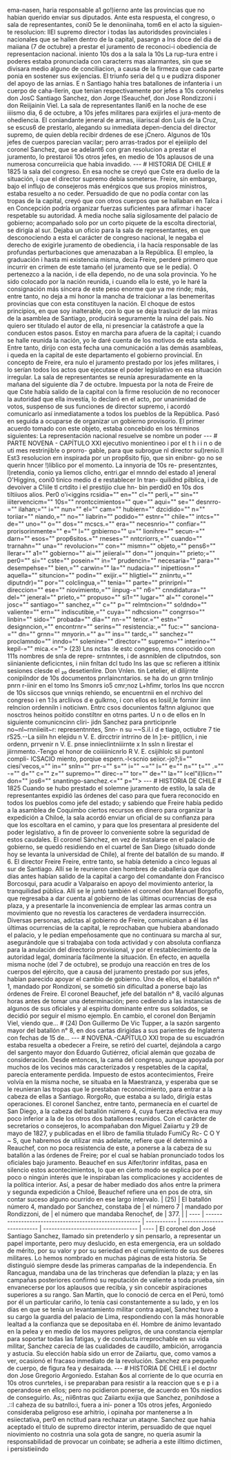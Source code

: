 ema-nasen, haria responsable a1 go!)ierno ante las provincias que no habian querido enviar sus diputados. Ante esta respuesta, el congreso, o sala de representantes, coni0 5e le denoniinaha, tom6 en el acto la siguien-te resolucion: llEl supremo director i todas las autoridsdes provinciales i nacionales que se hallen dentro de la capital, pasargn a Ins doce del dia de maiiana (7 de octubre) a prestar el juramento de reconoci-i obediencia de representacion nacional. iniento 10s dos a la sala la 10s La rup-tura entre i poderes estaba pronunciada con caracterrs mas alarmantes, sin que se divisara medio alguno de conciliacion, a causa de la firmeza que cada parte ponia en sostener sus exijencias. El triunfo seria del q u e pudizra disponer del apoyo de las arnias. E n Santiago hahia tres batallones de infanteria i un cuerpo de caha-llerin, que tenian respectivamente por jefes a 10s coroneles don JosC Santiago Sanchez, don Jorge ISeauchef, don Jose Rondizzoni i don Reiijainin Viel. La sala de representantes llani6 en la noche de ese iiiismo dia, 6 de octubre, a 10s jefes militares para exijirles el jura-mento de ohediencia. El coniandante jeneral de armas, iiiariscal don Luis de la Cruz, se escus6 de prestarlo, alegando su inmediata depen-dencia del director supremo, de quien debla recibir drdenes de ese jCnero. Algunos de 10s jefes de cuerpos parecian vacilar; pero arras-trados por el ejeiiiplo del coronel Sanchez, que se adelant6 con gran resolucion a prestar el juramento, lo prestaroii 10s otros jefes, en medio de 10s aplausos de una numerosa concurreiicia que habia invadido. --- # HISTORIA DE CHILE # 1825 la sala del congreso. En esa noche se creyó que Cste era duelio de la situación, i que el director supremo debía someterse. Freire, sin embargo, bajo el influjo de consejeros más enérgicos que sus propios ministros, estaba resuelto a no ceder. Persuadido de que no podía contar con las tropas de la capital, creyó que con otros cuerpos que se hallaban en Talca i en Concepción podría organizar fuerzas suficientes para afirmar i hacer respetable su autoridad. A media noche salía sigilosamente del palacio de gobierno; acompañado solo por un corto piquete de la escolta directorial, se dirigía al sur. Dejaba un oficio para la sala de representantes, en que desconociendo a esta el carácter de congreso nacional, le negaba el derecho de exigirle juramento de obediencia, i la hacía responsable de las profundas perturbaciones que amenazaban a la República. El empleo, la graduación i hasta mi existencia misma, decía Freire, perderé primero que incurrir en crimen de este tamaño (el juramento que se le pedía). O pertenezco a la nación, i de ella dependo, no de una sola provincia. Yo he sido colocado por la nación reunida, i cuando ella lo esté, yo le haré la consignación más sincera de este peso enorme que ya me rinde; más, entre tanto, no deja a mi honor la mancha de traicionar a las benemeritas provincias que con esta constituyen la nación. El choque de estos principios, en que soy inalterable, con lo que se deja traslucir de las miras de la asamblea de Santiago, producirá seguramente la ruina del país. No quiero ser titulado el autor de ella, ni presenciar la catástrofe a que la conducen estos pasos. Estoy en marcha para afuera de la capital; i cuando se halle reunida la nación, yo le daré cuenta de los motivos de esta salida. Entre tanto, dirijo con esta fecha una comunicación a las demás asambleas, i queda en la capital de este departamento el gobierno provincial. En concepto de Freire, era nulo el juramento prestado por los jefes militares, i lo serían todos los actos que ejecutase el poder legislativo en esa situación irregular. La sala de representantes se reunía apresuradamente en la mañana del siguiente día 7 de octubre. Impuesta por la nota de Freire de que Cste había salido de la capital con la firme resolución de no reconocer la autoridad que ella investía, lo declaró en el acto, por unanimidad de votos, suspenso de sus funciones de director supremo, i acordó comunicarlo así inmediatamente a todos los pueblos de la República. Pasó en seguida a ocuparse de organizar un gobierno provisorio. El primer acuerdo tomado con este objeto, estaba concebido en los términos siguientes: La representación nacional resuelve se nombre un poder --- # PARTE NOVENA - CAPÍTULO XXI ejecutivo monientineo i por el t h i i n o de uti mes restrinjib!e o prorro- gable, para que subrogue nl director sul)renio.ll Est3 resolucion ern inspirada por un prop6sito fijo, que sin enibnr- go no se querin hncer !)liblico por el momento. La innyoria de 10s re- presentzntes, I)retendia, conio ya liemos clicho, entri.gar el mnndo del estado a1 jeneral O'Higgins, coni0 tinico medio d e restablecer In tran- quilidnd pilblica, i de devoiver a C!iile tl crtdito i el prestijio clue hn- bin perdid0 en 10s dos tiltiiuos alios. Per0 o'i<iggins rcsidia="" en="" cl="" perli,="" sin="" iiitervencicm="" 10s="" nrontccimientos="" que="" aqui="" se="" desnrro-="" ilahan;="" i="" nun="" el="" cam="" hubiern="" dzcidido="" n="" toriiar="" niando,="" no="" liabrin="" podido="" estnr="" chile="" intcs="" de="" uno="" o="" dos="" mcscs.="" era="" necesnrio="" confiar="" prorisorinmente="" e="" l="" gnbierno="" u="" lionihre="" secun-="" darn="" esos="" prop6sitos.="" rneses="" nntcriorrs,="" cuando="" trarnahn="" una="" revolucion="" con="" mismn="" objeto,="" pens6="" llerar="" a1="" gobierno="" ai="" jeiieral="" don="" jonquin="" prieto;="" per0="" si="" cste="" posein="" in="" prudencin="" necesaria="" para="" desempehse="" bien,="" carwin="" la="" nudacia="" inipettiosn="" aquella="" situncion="" podin="" exijir.="" hligtiel="" zniinrtu,="" diputndr)="" por="" colclingua,="" tenia="" parte="" prinripnl="" direccion="" ese="" niovimiento,="" iinpug-="" n6="" cnndidatura="" del="" jeneral="" prieto,="" propuso="" si1="" lugar="" al="" coronel="" josc="" santiago="" sanchez,="" c="" p="" relmtncion="" so!dndo="" valiente="" ern="" indiscutibie,="" cuya="" ndhcsion="" congrrso="" linbin="" sido="" probada="" dia="" nn-="" terior.="" estn="" designncion,="" encontrnr="" serins="" resistencia:,="" fuc:="" sanciona-="" dn="" grnn="" mnyorin.="" a="" ins="" tardc,="" sanchez="" proclamndo="" inndo="" solenine="" director="" supremo="" interino="" kepil-="" mica.&#x3C;=""> </iggins> (23) Lns nctas :le estc congeso, mns conocido con 111s nombres de snla de repre- srntnntes, i de asnniblen de cliputndos, son siinianiente deficicntes, i niin fnltan dcl tudo Ins las que sc refieren a itltinix sesiones clesde el ₂₀ desetienlire. Don Vnlen. tin Letelier, el dilijrnte conipilndor de 10s documentos pnrlaincntarios. se ha do un grnn trnlinjo pnrn r-iinir en el tomo Ins Smonrs io5 cmr;noz L+hfimr, torlos Ins que nccrcn de 10s siiccsos que vnniqs rehiendo, se encuentrnii en el nrchivo del congreso i en 1:)s arcliivos d e gulkrno, i con ellos es Iosiil,le forninr iinn relncion ordenniln i noticiwn. Entrc csos docunientos fa!tnn algiunoc que nosctros heinos poitido constiltnr en otrns partes. U n o de ellos en In siguiente comunicncinn cliri- jidn Sanchez para pnrticipnrle no~nl~rnniieiit~r: representnntes, Snn- n su ~~S.il.i d e tiago, octiubre 7 tie rS25.--La siiln hn elejidu n V. E. dircctrir intrrino de In ]:e- pitl)licn, i nie ordenn, prrvenir n V. E. pnse innieclintniiirnte x In ssln n Iirestar el jiirnmento.-Tengo el honor de coiiiiinicnrlo R V. E. csijihlolc sii puntonl compli- ICSACIO miento, porqiue espern.-l<scnio seiior.-jo?;li="" ciesi&#x27;vecos,="" in="" snln="" prr-="" s="" i="" ~="" l="" e="" n="" t="" .="" -="" d="" c="" z="" supremo="" direc-="" tor="" de="" la="" l&#x3C;el&#x22;il)licn="" don="" jos6="" snantingo-sanchez.&#x3C;="" p=""> --- # HISTORIA DE CHILE # 1825 Cuando se hubo prestado el solemne juramento de estilo, la sala de representantes expidió las órdenes del caso para que fuera reconocido en todos los pueblos como jefe del estado; y sabiendo que Freire había pedido a la asamblea de Coquimbo ciertos recursos en dinero para organizar la expedición a Chiloé, la sala acordó enviar un oficial de su confianza para que los escoltara en el camino, y para que los presentara al presidente del poder legislativo, a fin de proveer lo conveniente sobre la seguridad de estos caudales. El coronel Sánchez, en vez de instalarse en el palacio de gobierno, se quedó residiendo en el cuartel de San Diego (situado donde hoy se levanta la universidad de Chile), al frente del batallón de su mando. # 6. El director Freire Freire, entre tanto, se había detenido a cinco leguas al sur de Santiago. Allí se le reunieron cien hombres de caballería que dos días antes habían salido de la capital a cargo del comandante don Francisco Borcosqui, para acudir a Valparaíso en apoyo del movimiento anterior, la tranquilidad pública. Allí se le juntó también el coronel don Manuel Borgofio, que regresaba a dar cuenta al gobierno de las últimas ocurrencias de esa plaza, y a presentarle la inconveniencia de emplear las armas contra un movimiento que no revestía los caracteres de verdadera insurrección. Diversas personas, adictas al gobierno de Freire, comunicaban a él las últimas ocurrencias de la capital, le reprochaban que hubiera abandonado el palacio, y le pedían empeñosamente que no continuara su marcha al sur, asegurándole que si trabajaba con toda actividad y con absoluta confianza para la anulación del directorio provisional, y por el restablecimiento de la autoridad legal, dominaría fácilmente la situación. En efecto, en aquella misma noche (del 7 de octubre), se produjo una reacción en tres de los cuerpos del ejército, que a causa del juramento prestado por sus jefes, habían parecido apoyar el cambio de gobierno. Uno de ellos, el batallón n° 1, mandado por Rondizoni, se sometió sin dificultad a ponerse bajo las órdenes de Freire. El coronel Beauchef, jefe del batallón n° 8, vaciló algunas horas antes de tomar una determinación; pero cediendo a las instancias de algunos de sus oficiales y al espíritu dominante entre sus soldados, se decidió por seguir el mismo ejemplo. En cambio, el coronel don Benjamín Viel, viendo que... # (24) Don Guillermo De Vic Tupper, a la sazón sargento mayor del batallón n° 8, en dos cartas dirigidas a sus parientes de Inglaterra con fechas de 15 de... --- # NOVENA.-CAPÍTULO XXI tropa de su escuadrón estaba resuelta a obedecer a Freire, se retiró del cuartel, dejándola a cargo del sargento mayor don Eduardo Gutiérrez, oficial alemán que gozaba de consideración. Desde entonces, la cama del congreso, aunque apoyada por muchos de los vecinos más caracterizados y respetables de la capital, parecía enteramente perdida. Impuesto de estos acontecimientos, Freire volvía en la misma noche, se situaba en la Maestranza, y esperaba que se le reunieran las tropas que le prestaban reconocimiento, para entrar a la cabeza de ellas a Santiago. RorgoRo, que estaba a su lado, dirigía estas operaciones. El coronel Sanchez, entre tanto, permanecía en el cuartel de San Diego, a la cabeza del batallón número 4, cuya fuerza efectiva era muy poco inferior a la de los otros dos batallones reunidos. Con el carácter de secretarios o consejeros, lo acompañaban don Miguel Zaiiartu y 29 de mayo de 1827, y publicadas en el libro de familia titulado FumiCy Rc- C O Y ~ S, que habremos de utilizar más adelante, refiere que él determinó a Reauchef, con no poca resistencia de este, a ponerse a la cabeza de su batallón a las órdenes de Freire; por el cual se habían pronunciado todos los oficiales bajo juramento. Beauchef en sus Aifer/torinr infditas, pasa en silencio estos acontecimientos, lo que en cierto modo se explica por el poco o ningún interés que le inspiraban las complicaciones y accidentes de la política interior. Así, a pesar de haber mediado dos años entre la primera y segunda expedición a Chiloé, Beauchef refiere una en pos de otra, sin contar suceso alguno ocurrido en ese largo intervalo. | (25) | El batallón número 4, mandado por Sanchez, constaba de | el número 7 | mandado por Rondizzoni, de | el número que mandaba Renochef, de | 377. | | ---- | ------------------------------------------------------ | ----------- | -------------------------- | ---------------------------------- | ---- | El coronel don José Santiago Sanchez, llamado sin pretenderlo y sin pensarlo, a representar un papel importante, pero muy deslucido, en esta emergencia, era un soldado de mérito, por su valor y por su seriedad en el cumplimiento de sus deberes militares. Lo hemos nombrado en muchas páginas de esta historia. Se distinguió siempre desde las primeras campañas de la independencia. En Rancagua, mandaba una de las trincheras que defendían la plaza; y en las campañas posteriores confirmó su reputación de valiente a toda prueba, sin envanecerse por los aplausos que recibía, y sin concebir aspiraciones superiores a su rango. San Martín, que lo conoció de cerca en el Perú, tomó por él un particular cariño, lo tenía casi constantemente a su lado, y en los días en que se tenía un levantamiento militar contra aquel, Sanchez tuvo a su cargo la guardia del palacio de Lima, respondiendo con la más honorable lealtad a la confianza que se depositaba en él. Hombre de ánimo levantado en la pelea y en medio de los mayores peligros, de una constancia ejemplar para soportar todas las fatigas, y de conducta irreprochable en su vida militar, Sanchez carecía de las cualidades de caudillo, ambición, arrogancia y astucia. Su elección había sido un error de Zaiiartu, que, como vamos a ver, ocasionó el fracaso inmediato de la revolución. Sanchez era pequeño de cuerpo, de figura fea y desairada. --- # HISTORIA DE CHILE i el doctnr don Jose Gregorio Argoniedo. Estahan &#x26;os al corriente de lo que ocurria en 10s otros cunrteles, i se preparaban para resistir a la reaccion que s e p i a operandose en ellos; pero no pcidieron ponerse, de acuerdo en 10s niedios de conseguirlo. As;, nii6ntras quc Zaiiartu exijia que Sanchez, ponihdose a .::I caheza de su batnllo:i, fuera a ini- poner a 10s otros jefes, Argoniedo consideraba peligroso ese arhitrio, i opinaha por mantenerse a In esiiectativa, per0 en nctitud para rechazar un ataqne. Sanchez que hahia aceptado el titulo de supremo director interim, persuadido de que nquel niovimiento no costnria una sola gota de sangre, no queria asumir la responsabilidad de provocar un coinbate; se adheria a este illtimo dictimen, i persistieiindo